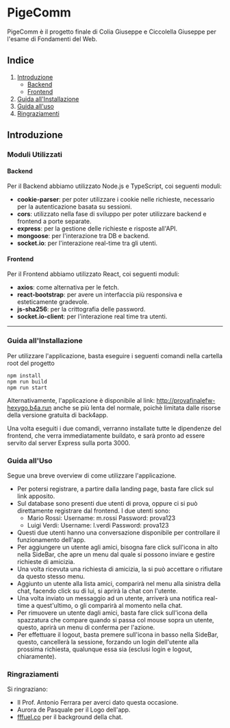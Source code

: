 # PigeComm

PigeComm è il progetto finale di Colia Giuseppe e Ciccolella Giuseppe per l'esame di Fondamenti del Web.

## Indice

1. [Introduzione](#introduzione)
   * [Backend](#backend)
   * [Frontend](#frontend)
2. [Guida all'Installazione](#guida-all'installazione)
3. [Guida all'uso](#guida-all'uso)
4. [Ringraziamenti](#ringraziamenti)

## Introduzione

### Moduli Utilizzati

#### Backend
Per il Backend abbiamo utilizzato Node.js e TypeScript, coi seguenti moduli:

* **cookie-parser**: per poter utilizzare i cookie nelle richieste, necessario per la autenticazione basata su sessioni.
* **cors**: utilizzato nella fase di sviluppo per poter utilizzare backend e frontend a porte separate.
* **express**: per la gestione delle richieste e risposte all'API.
* **mongoose**: per l'interazione tra DB e backend.
* **socket.io**: per l'interazione real-time tra gli utenti.

#### Frontend
Per il Frontend abbiamo utilizzato React, coi seguenti moduli:

* **axios**: come alternativa per le fetch.
* **react-bootstrap**: per avere un interfaccia più responsiva e esteticamente gradevole.
* **js-sha256**: per la crittografia delle password.
* **socket.io-client**: per l'interazione real time tra utenti.

***

### Guida all'Installazione
Per utilizzare l'applicazione, basta eseguire i seguenti comandi nella cartella root del progetto

```
npm install
npm run build
npm run start 
```

Alternativamente, l'applicazione è disponibile al link: http://provafinalefw-hexygo.b4a.run anche se più lenta del normale, poichè limitata dalle risorse della versione gratuita di back4app.

Una volta eseguiti i due comandi, verranno installate tutte le dipendenze del frontend, che verra immediatamente buildato, e sarà pronto ad essere servito dal server Express sulla porta 3000.

### Guida all'Uso
Segue una breve overview di come utilizzare l'applicazione.

* Per potersi registrare, a partire dalla landing page, basta fare click sul link apposito.
* Sul database sono presenti due utenti di prova, oppure ci si può direttamente registrare dal frontend. I due utenti sono:
  - Mario Rossi: Username: m.rossi Password: prova123
  - Luigi Verdi: Username: l.verdi Password: prova123
* Questi due utenti hanno una conversazione disponibile per controllare il funzionamento dell'app.
* Per aggiungere un utente agli amici, bisogna fare click sull'icona in alto nella SideBar, che apre un menu dal quale si possono inviare e gestire richieste di amicizia.
* Una volta ricevuta una richiesta di amicizia, la si può accettare o rifiutare da questo stesso menu.
* Aggiunto un utente alla lista amici, comparirà nel menu alla sinistra della chat, facendo click su di lui, si aprirà la chat con l'utente.
* Una volta inviato un messaggio ad un utente, arriverà una notifica real-time a quest'ultimo, o gli comparirà al momento nella chat.
* Per rimuovere un utente dagli amici, basta fare click sull'icona della spazzatura che compare quando si passa col mouse sopra un utente, questo, aprirà un menu di conferma per l'azione.
* Per effettuare il logout, basta premere sull'icona in basso nella SideBar, questo, cancellerà la sessione, forzando un login dell'utente alla prossima richiesta, qualunque essa sia (esclusi login e logout, chiaramente).

### Ringraziamenti
Si ringraziano:

* Il Prof. Antonio Ferrara per averci dato questa occasione.
* Aurora de Pasquale per il Logo dell'app.
* [fffuel.co](http://fffuel.co) per il background della chat.